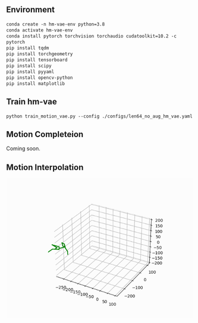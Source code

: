 
## Environment 
```
conda create -n hm-vae-env python=3.8
conda activate hm-vae-env
conda install pytorch torchvision torchaudio cudatoolkit=10.2 -c pytorch
pip install tqdm
pip install torchgeometry
pip install tensorboard
pip install scipy
pip install pyyaml
pip install opencv-python
pip install matplotlib
```

## Train hm-vae 
```
python train_motion_vae.py --config ./configs/len64_no_aug_hm_vae.yaml
```

## Motion Completeion
Coming soon. 

## Motion Interpolation 
![Motion Interpolation ](https://github.com/SeungyounShin/hm-vae-lafan/blob/main/results/interpolation_result_54k.gif?raw=true)


